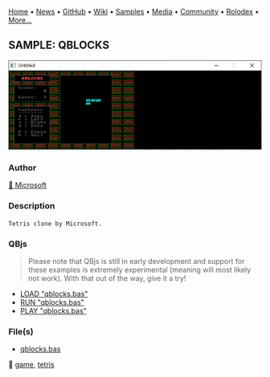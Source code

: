 [Home](https://qb64.com) • [News](../../news.md) • [GitHub](../../github.md) • [Wiki](../../wiki.md) • [Samples](../../samples.md) • [Media](../../media.md) • [Community](../../community.md) • [Rolodex](../../rolodex.md) • [More...](../../more.md)

## SAMPLE: QBLOCKS

![screenshot.png](img/screenshot.png)

### Author

[🐝 Microsoft](../microsoft.md) 

### Description

```text
Tetris clone by Microsoft.
```

### QBjs

> Please note that QBjs is still in early development and support for these examples is extremely experimental (meaning will most likely not work). With that out of the way, give it a try!

* [LOAD "qblocks.bas"](https://v6p9d9t4.ssl.hwcdn.net/html/5963335/index.html?src=https://qb64.com/samples/qblocks/src/qblocks.bas)
* [RUN "qblocks.bas"](https://v6p9d9t4.ssl.hwcdn.net/html/5963335/index.html?mode=auto&src=https://qb64.com/samples/qblocks/src/qblocks.bas)
* [PLAY "qblocks.bas"](https://v6p9d9t4.ssl.hwcdn.net/html/5963335/index.html?mode=play&src=https://qb64.com/samples/qblocks/src/qblocks.bas)

### File(s)

* [qblocks.bas](src/qblocks.bas)

🔗 [game](../game.md), [tetris](../tetris.md)
